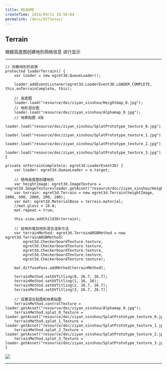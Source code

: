 ```yaml
---
title: README
createTime: 2024/09/11 10:50:04
permalink: /docs/9271ezai/
---
```

Terrain
----------
根据高度图创建地形网格信息 进行显示

----------

    // 加载地形的资源
    protected loaderTerrain() {
        var loader = new egret3d.QueueLoader();

        loader.addEventListener(egret3d.LoaderEvent3D.LOADER_COMPLETE, this.onTerrainComplete, this);

        // 高度图
        loader.load("resource/doc/ziyan_xinshou/Heightmap_0.jpg");
        // 地形混合图
        loader.load("resource/doc/ziyan_xinshou/Alphamap_0.jpg");
        // 地表贴图 4张
        loader.load("resource/doc/ziyan_xinshou/SplatPrototype_texture_0.jpg");
        loader.load("resource/doc/ziyan_xinshou/SplatPrototype_texture_1.jpg");
        loader.load("resource/doc/ziyan_xinshou/SplatPrototype_texture_2.jpg");
        loader.load("resource/doc/ziyan_xinshou/SplatPrototype_texture_3.jpg");
    }

    private onTerrainComplete(e: egret3d.LoaderEvent3D) {
        var loader: egret3d.QueueLoader = e.target;

        // 使用高度图创建地形
        var heightImage: egret3d.ImageTexture = <egret3d.ImageTexture>loader.getAsset("resource/doc/ziyan_xinshou/Heightmap_0.jpg");
        var terrain: egret3d.Terrain = new egret3d.Terrain(heightImage, 2000, 500, 2000, 200, 200);
        var mat: egret3d.MaterialBase = terrain.material;
        //mat.gloss = 10.0;
        mat.repeat = true;

        this.view.addChild3D(terrain);

        // 给地形增加地形混合渲染方法
        var terrainMethod: egret3d.TerrainARGBMethod = new egret3d.TerrainARGBMethod(
            egret3d.CheckerboardTexture.texture,
            egret3d.CheckerboardTexture.texture,
            egret3d.CheckerboardTexture.texture,
            egret3d.CheckerboardTexture.texture,
            egret3d.CheckerboardTexture.texture);

        mat.diffusePass.addMethod(terrainMethod);

        terrainMethod.setUVTitling(0, 26.7, 26.7);
        terrainMethod.setUVTitling(1, 16, 16);
        terrainMethod.setUVTitling(2, 26.7, 26.7);
        terrainMethod.setUVTitling(3, 26.7, 26.7);

        // 设置混合贴图和地表贴图
        terrainMethod.controlTexture = loader.getAsset("resource/doc/ziyan_xinshou/Alphamap_0.jpg");
        terrainMethod.splat_0_Texture = loader.getAsset("resource/doc/ziyan_xinshou/SplatPrototype_texture_0.jpg");
        terrainMethod.splat_1_Texture = loader.getAsset("resource/doc/ziyan_xinshou/SplatPrototype_texture_1.jpg");
        terrainMethod.splat_2_Texture = loader.getAsset("resource/doc/ziyan_xinshou/SplatPrototype_texture_2.jpg");
        terrainMethod.splat_3_Texture = loader.getAsset("resource/doc/ziyan_xinshou/SplatPrototype_texture_3.jpg");
    }

![](Img_8.png)

----------
